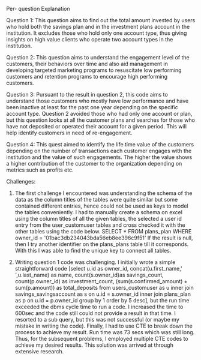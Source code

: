 Per- question Explanation

Question 1:
This question aims to find out the total amount invested by users who hold both the savings plan and in the investment plans account in the institution. It excludes those who hold only one account type, thus giving insights on high value clients who operate two account types in the institution. 

Question 2:
This question aims to understand the engagement level of the customers, their behaviors over time and also aid management in developing targeted marketing programs to resuscitate low performing customers and retention programs to encourage high performing customers.

Question 3:
Pursuant to the result in question 2, this code aims to understand those customers who mostly have low performance and have been inactive at least for the past one year depending on the specific account type. Question 2 avoided those who had only one account or plan, but this question looks at all the customer plans and searches for those who have not deposited or operated their account for a given period. This will help identify customers in need of re-engagement.

Question 4:
This quest aimed to identify the life time value of the customers depending on the number of transactions each customer engages with the institution and the value of such engagements. The higher the value shows a higher contribution of the customer to the organization depending on metrics such as profits etc.

Challenges:
1.	The first challenge I encountered was understanding the schema of the data as the column titles of the tables were quite similar but some contained different entries, hence could not be used as keys to model the tables conveniently. I had to manually create a schema on excel using the column titles of all the given tables, the selected a user id entry from the user_customuser tables and cross checked it with the other tables using the code below.
SELECT * 
FROM plans_plan
WHERE owner_id = '01bac3db234043bda56eb8ee396c9f51'
If the result is null, then I try another identifier on the plans_plans table till it corresponds. With this I was able to find the unique key to connect all tables.

2.	Writing question 1 code was challenging. I initially wrote a simple straightforward code [select u.id as owner_id, concat(u.first_name,' ',u.last_name) as name, 
count(s.owner_id)as savings_count,  count(p.owner_id) as investment_count, (sum(s.confirmed_amount) + sum(p.amount)) as total_deposits
from users_customuser as u
inner join savings_savingsaccount as s
on u.id = s.owner_id
inner join plans_plan as p
on u.id = p.owner_id
group by 1
order by 5 desc], but the run time exceeded the dbms cycle time to run a code. I increased the time to 600sec and the code still could not provide a result in that time. I resorted to a sub query, but this was not successful (or maybe my mistake in writing the code). Finally, I had to use CTE to break down the process to achieve my result. Run time was 73 secs which was still long.
Thus, for the subsequent problems, I employed multiple CTE codes to achieve my desired results. This solution was arrived at through extensive research.

